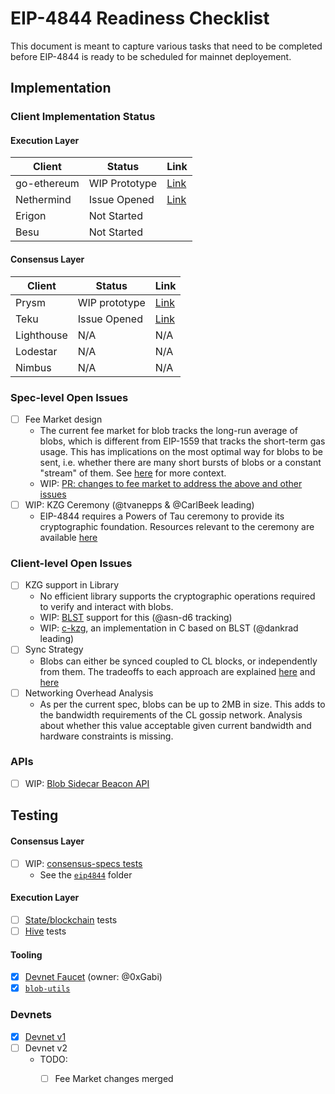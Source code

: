 # EIP-4844 Readiness Checklist

This document is meant to capture various tasks that need to be completed before EIP-4844 is ready to be scheduled for mainnet deployement. 

## Implementation

### Client Implementation Status 

#### Execution Layer 

| Client | Status | Link | 
| ------ | ------ | ---- | 
| go-ethereum | WIP Prototype | [Link](https://github.com/mdehoog/go-ethereum/tree/eip-4844) | 
| Nethermind | Issue Opened | [Link](https://github.com/NethermindEth/nethermind/issues/4558) | 
| Erigon | Not Started | 
| Besu | Not Started | 

#### Consensus Layer 

| Client | Status | Link | 
| ------ | ------ | ---- | 
| Prysm | WIP prototype | [Link](https://github.com/Inphi/prysm/tree/eip-4844) |
| Teku | Issue Opened | [Link](https://github.com/ConsenSys/teku/issues/5681) 
| Lighthouse | N/A | N/A 
| Lodestar | N/A | N/A 
| Nimbus | N/A | N/A 

### Spec-level Open Issues 

- [ ] Fee Market design 
    - The current fee market for blob tracks the long-run average of blobs, which is different from EIP-1559 that tracks the short-term gas usage. This has implications on the most optimal way for blobs to be sent, i.e. whether there are many short bursts of blobs or a constant "stream" of them. See [here](https://github.com/ethereum/EIPs/pull/5353#issuecomment-1199277606) for more context. 
    - WIP: [PR: changes to fee market to address the above and other issues](https://github.com/ethereum/EIPs/pull/5707)
- [ ] WIP: KZG Ceremony (@tvanepps & @CarlBeek leading)
    - EIP-4844 requires a Powers of Tau ceremony to provide its cryptographic foundation. Resources relevant to the ceremony are available [here](https://github.com/ethereum/KZG-Ceremony) 

### Client-level Open Issues

- [ ] KZG support in Library
    - No efficient library supports the cryptographic operations required to verify and interact with blobs. 
    - WIP: [BLST](https://github.com/supranational/blst) support for this (@asn-d6 tracking)
    - WIP: [c-kzg](https://github.com/dankrad/c-kzg/tree/lagrange_form), an implementation in C based on BLST (@dankrad leading)
- [ ] Sync Strategy
    - Blobs can either be synced coupled to CL blocks, or independently from them. The tradeoffs to each approach are explained [here](https://hackmd.io/_3lpo0FzRNa1l7XB0ELH7Q?view) and [here](https://notes.ethereum.org/RLOGb1hYQ0aWt3hcVgzhgQ?view)
- [ ] Networking Overhead Analysis
    - As per the current spec, blobs can be up to 2MB in size. This adds to the bandwidth requirements of the CL gossip network. Analysis about whether this value acceptable given current bandwidth and hardware constraints is missing. 

### APIs

- [ ] WIP: [Blob Sidecar Beacon API](https://github.com/Inphi/prysm/pull/16)


## Testing 

#### Consensus Layer 
- [ ] WIP: [consensus-specs tests](https://github.com/ethereum/consensus-specs/tree/dev/tests/core/pyspec)
    - See the [`eip4844`](https://github.com/ethereum/consensus-specs/tree/dev/tests/core/pyspec/eth2spec/test/eip4844) folder

#### Execution Layer
- [ ] [State/blockchain](https://github.com/ethereum/tests) tests 
- [ ] [Hive](https://github.com/ethereum/hive) tests

#### Tooling 

- [x] [Devnet Faucet](https://eip4844-faucet.vercel.app/) (owner: @0xGabi)
- [x] [`blob-utils`](https://github.com/Inphi/blob-utils) 

### Devnets 

- [x] [Devnet v1](https://hackmd.io/@inphi/SJMXL1P6c)
- [ ] Devnet v2 
    - TODO: 
        - [ ] Fee Market changes merged  


  
